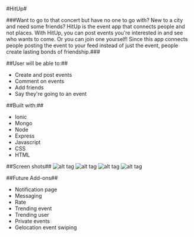 #HitUp#


###Want to go to that concert but have no one to go with? New to a city and need some friends? 
HitUp is the event app that connects people and not places. With HitUp, you can post events you're interested in and see who wants to come. Or you can join one yourself! Since this app connects people posting the event to your feed instead of just the event, people create lasting bonds of friendship.###


##User will be able to:##

* Create and post events
* Comment on events
* Add friends
* Say they're going to an event


##Built with:##

* Ionic
* Mongo
* Node
* Express
* Javascript
* CSS
* HTML


##Screen shots##
![alt tag](http://url/to/sc1.png)
![alt tag](http://url/to/sc2.png)
![alt tag](http://url/to/sc3.png)
![alt tag](http://url/to/sc4.png)

##Future Add-ons##

* Notification page
* Messaging
* Rate
* Trending event
* Trending user
* Private events
* Gelocation event swiping



